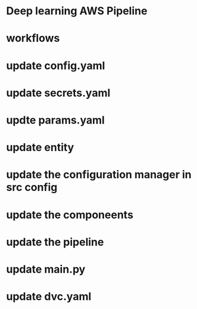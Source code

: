 # Deep learning AWS Pipeline
# workflows
# update config.yaml
# update secrets.yaml
# updte params.yaml
# update entity
# update the configuration manager in src config
# update the componeents
# update the pipeline
# update main.py
# update dvc.yaml
